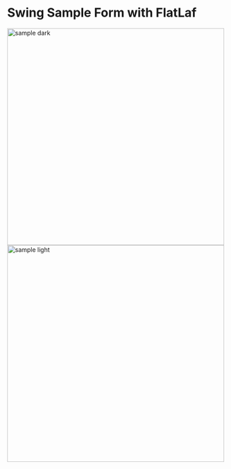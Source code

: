 # Swing Sample Form with FlatLaf

<img src="https://github.com/DJ-Raven/java-sample-form/assets/58245926/ce2f2fd3-d81a-41a7-8e3b-92033c73c704" alt="sample dark" width="500"/>
<img src="https://github.com/DJ-Raven/java-sample-form/assets/58245926/546c67e5-cf15-47e6-8478-c860257fb8f9" alt="sample light" width="500"/>
